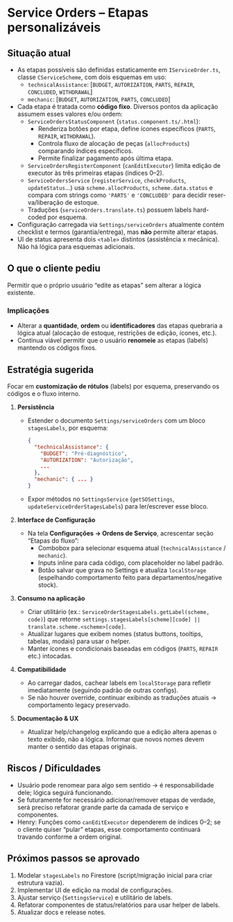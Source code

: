 # Service Orders – Etapas personalizáveis

## Situação atual
- As etapas possíveis são definidas estaticamente em `IServiceOrder.ts`, classe `CServiceScheme`, com dois esquemas em uso:
  - `technicalAssistance`: [`BUDGET`, `AUTORIZATION`, `PARTS`, `REPAIR`, `CONCLUDED`, `WITHDRAWAL`]
  - `mechanic`: [`BUDGET`, `AUTORIZATION`, `PARTS`, `CONCLUDED`]
- Cada etapa é tratada como **código fixo**. Diversos pontos da aplicação assumem esses valores e/ou ordem:
  - `ServiceOrdersStatusComponent` (`status.component.ts/.html`):
    - Renderiza botões por etapa, define ícones específicos (`PARTS`, `REPAIR`, `WITHDRAWAL`).
    - Controla fluxo de alocação de peças (`allocProducts`) comparando índices específicos.
    - Permite finalizar pagamento após última etapa.
  - `ServiceOrdersRegisterComponent` (`canEditExecutor`) limita edição de executor às três primeiras etapas (índices 0–2).
  - `ServiceOrdersService` (`registerService`, `checkProducts`, `updateStatus`…) usa `scheme.allocProducts`, `scheme.data.status` e compara com strings como `'PARTS'` e `'CONCLUDED'` para decidir reser­va/liberação de estoque.
  - Traduções (`serviceOrders.translate.ts`) possuem labels hard-coded por esquema.
- Configuração carregada via `Settings/serviceOrders` atualmente contém checklist e termos (garantia/entrega), mas **não** permite alterar etapas.
- UI de status apresenta dois `<table>` distintos (assistência x mecânica). Não há lógica para esquemas adicionais.

## O que o cliente pediu
Permitir que o próprio usuário “edite as etapas” sem alterar a lógica existente.

### Implicações
- Alterar a **quantidade**, **ordem** ou **identificadores** das etapas quebraria a lógica atual (alocação de estoque, restrições de edição, ícones, etc.).
- Continua viável permitir que o usuário **renomeie** as etapas (labels) mantendo os códigos fixos.

## Estratégia sugerida
Focar em 
**customização de rótulos** (labels) por esquema, preservando os códigos e o fluxo interno.

1. **Persistência**
   - Estender o documento `Settings/serviceOrders` com um bloco `stagesLabels`, por esquema:
     ```json
     {
       "technicalAssistance": {
         "BUDGET": "Pré-diagnóstico",
         "AUTORIZATION": "Autorização",
         ...
       },
       "mechanic": { ... }
     }
     ```
   - Expor métodos no `SettingsService` (`getSOSettings`, `updateServiceOrderStagesLabels`) para ler/escrever esse bloco.

2. **Interface de Configuração**
   - Na tela **Configurações → Ordens de Serviço**, acrescentar seção “Etapas do fluxo”:
     - Combobox para selecionar esquema atual (`technicalAssistance` / `mechanic`).
     - Inputs inline para cada código, com placeholder no label padrão.
     - Botão salvar que grava no Settings e atualiza `localStorage` (espelhando comportamento feito para departamentos/negative stock).

3. **Consumo na aplicação**
   - Criar utilitário (ex.: `ServiceOrderStagesLabels.getLabel(scheme, code)`) que retorne
     `settings.stagesLabels[scheme][code] || translate.scheme.<scheme>[code]`.
   - Atualizar lugares que exibem nomes (status buttons, tooltips, tabelas, modais) para usar o helper.
   - Manter ícones e condicionais baseadas em códigos (`PARTS`, `REPAIR` etc.) intocadas.

4. **Compatibilidade**
   - Ao carregar dados, cachear labels em `localStorage` para refletir imediatamente (seguindo padrão de outras configs).
   - Se não houver override, continuar exibindo as traduções atuais → comportamento legacy preservado.

5. **Documentação & UX**
   - Atualizar help/changelog explicando que a edição altera apenas o texto exibido, não a lógica. Informar que novos nomes devem manter o sentido das etapas originais.

## Riscos / Dificuldades
- Usuário pode renomear para algo sem sentido → é responsabilidade dele; lógica seguirá funcionando.
- Se futuramente for necessário adicionar/remover etapas de verdade, será preciso refatorar grande parte da camada de serviço e componentes.
- Henry: Funções como `canEditExecutor` dependerem de índices 0–2; se o cliente quiser “pular” etapas, esse comportamento continuará travando conforme a ordem original.

## Próximos passos se aprovado
1. Modelar `stagesLabels` no Firestore (script/migração inicial para criar estrutura vazia).
2. Implementar UI de edição na modal de configurações.
3. Ajustar serviço (`SettingsService`) e utilitário de labels.
4. Refatorar componentes de status/relatórios para usar helper de labels.
5. Atualizar docs e release notes.
